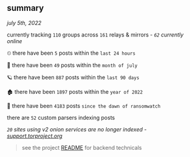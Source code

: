 
## summary
_july 5th, 2022_

currently tracking `110` groups across `161` relays & mirrors - _`62` currently online_

⏲ there have been `5` posts within the `last 24 hours`

🦈 there have been `49` posts within the `month of july`

🪐 there have been `887` posts within the `last 90 days`

🏚 there have been `1897` posts within the `year of 2022`

🦕 there have been `4183` posts `since the dawn of ransomwatch`

there are `52` custom parsers indexing posts

_`20` sites using v2 onion services are no longer indexed - [support.torproject.org](https://support.torproject.org/onionservices/v2-deprecation/)_

> see the project [README](https://github.com/joshhighet/ransomwatch#ransomwatch--) for backend technicals

